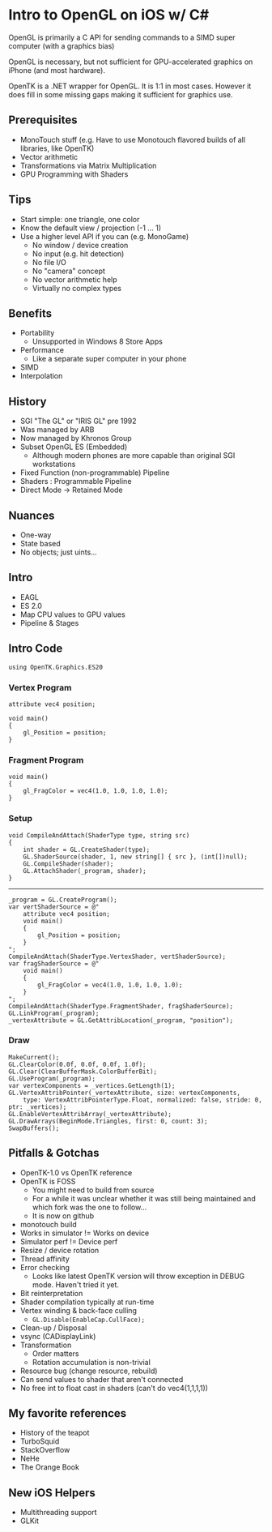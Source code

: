 # Intro to OpenGL on iOS w/ C# 

OpenGL is primarily a C API for sending commands to a SIMD super computer (with a graphics bias)

OpenGL is necessary, but not sufficient for GPU-accelerated graphics on iPhone (and most hardware). 

OpenTK is a .NET wrapper for OpenGL. It is 1:1 in most cases. However it does fill in some missing gaps making it sufficient for graphics use.

## Prerequisites

- MonoTouch stuff (e.g. Have to use Monotouch flavored builds of all libraries, like OpenTK)
- Vector arithmetic
- Transformations via Matrix Multiplication
- GPU Programming with Shaders

## Tips

- Start simple: one triangle, one color
- Know the default view / projection (-1 ... 1)
- Use a higher level API if you can (e.g. MonoGame)
    - No window / device creation
    - No input (e.g. hit detection)
    - No file I/O
    - No "camera" concept
    - No vector arithmetic help
    - Virtually no complex types

## Benefits

- Portability
    - Unsupported in Windows 8 Store Apps
- Performance
    - Like a separate super computer in your phone
- SIMD
- Interpolation

## History

- SGI "The GL" or "IRIS GL" pre 1992
- Was managed by ARB
- Now managed by Khronos Group
- Subset OpenGL ES (Embedded)
    - Although modern phones are more capable than original SGI workstations
- Fixed Function (non-programmable) Pipeline
- Shaders : Programmable Pipeline
- Direct Mode -> Retained Mode

## Nuances
- One-way
- State based
- No objects; just uints...

## Intro
- EAGL
- ES 2.0
- Map CPU values to GPU values
- Pipeline & Stages

## Intro Code

    using OpenTK.Graphics.ES20

### Vertex Program

    attribute vec4 position;
    
    void main()
    {
        gl_Position = position;
    }
  
### Fragment Program

    void main()
    {
        gl_FragColor = vec4(1.0, 1.0, 1.0, 1.0);
    }
    
### Setup

    void CompileAndAttach(ShaderType type, string src)
    {
        int shader = GL.CreateShader(type);
        GL.ShaderSource(shader, 1, new string[] { src }, (int[])null);
        GL.CompileShader(shader);
        GL.AttachShader(_program, shader);
    }

----
    
    _program = GL.CreateProgram();
    var vertShaderSource = @"
        attribute vec4 position;
        void main()
        {
            gl_Position = position;
        }
    ";
    CompileAndAttach(ShaderType.VertexShader, vertShaderSource);
    var fragShaderSource = @"
        void main()
        {
            gl_FragColor = vec4(1.0, 1.0, 1.0, 1.0);
        }
    ";
    CompileAndAttach(ShaderType.FragmentShader, fragShaderSource);
    GL.LinkProgram(_program);
    _vertexAttribute = GL.GetAttribLocation(_program, "position");
    
### Draw

    MakeCurrent();
    GL.ClearColor(0.0f, 0.0f, 0.0f, 1.0f);
    GL.Clear(ClearBufferMask.ColorBufferBit);
    GL.UseProgram(_program);
    var vertexComponents = _vertices.GetLength(1);
    GL.VertexAttribPointer(_vertexAttribute, size: vertexComponents, 
        type: VertexAttribPointerType.Float, normalized: false, stride: 0, ptr: _vertices);
    GL.EnableVertexAttribArray(_vertexAttribute);
    GL.DrawArrays(BeginMode.Triangles, first: 0, count: 3);
    SwapBuffers();


## Pitfalls & Gotchas

- OpenTK-1.0 vs OpenTK reference
- OpenTK is FOSS
    - You might need to build from source
    - For a while it was unclear whether it was still being maintained and which fork was the one to follow...
    - It is now on github
- monotouch build
- Works in simulator != Works on device
- Simulator perf != Device perf
- Resize / device rotation
- Thread affinity
- Error checking
    - Looks like latest OpenTK version will throw exception in DEBUG mode. Haven't tried it yet.
- Bit reinterpretation
- Shader compilation typically at run-time
- Vertex winding & back-face culling
    - `GL.Disable(EnableCap.CullFace);`
- Clean-up / Disposal
- vsync (CADisplayLink)
- Transformation
    - Order matters
    - Rotation accumulation is non-trivial
- Resource bug (change resource, rebuild)
- Can send values to shader that aren't connected
- No free int to float cast in shaders (can't do vec4(1,1,1,1))

## My favorite references

- History of the teapot
- TurboSquid
- StackOverflow
- NeHe
- The Orange Book

## New iOS Helpers

- Multithreading support
- GLKit

